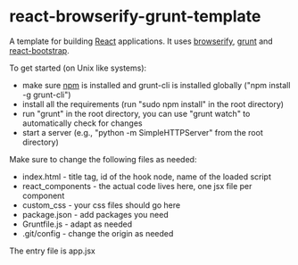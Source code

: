 # react-browserify-grunt-template

A template for building [React](http://facebook.github.io/react/) applications.
It uses [browserify](https://github.com/substack/node-browserify), [grunt](https://github.com/gruntjs/grunt) and
[react-bootstrap](https://react-bootstrap.github.io/).

To get started (on Unix like systems):
* make sure [npm](https://www.npmjs.com/) is installed and grunt-cli is installed globally
("npm install -g grunt-cli")
* install all the requirements (run "sudo npm install" in the root directory)
* run "grunt" in the root directory, you can use "grunt watch" to automatically
check for changes
* start a server (e.g., "python -m SimpleHTTPServer" from the root directory)

Make sure to change the following files as needed:
* index.html - title tag, id of the hook node, name of the loaded
script
* react_components - the actual code lives here, one jsx file per component
* custom_css - your css files should go here
* package.json - add packages you need
* Gruntfile.js - adapt as needed
* .git/config - change the origin as needed

The entry file is app.jsx

